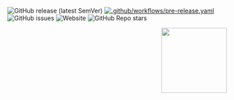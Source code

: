 ![GitHub release (latest SemVer)](https://img.shields.io/github/v/release/RiverBench/RiverBench?sort=semver) [![.github/workflows/pre-release.yaml](https://github.com/RiverBench/RiverBench/actions/workflows/pre-release.yaml/badge.svg)](https://github.com/RiverBench/RiverBench/actions/workflows/pre-release.yaml) ![GitHub issues](https://img.shields.io/github/issues/RiverBench/RiverBench) ![Website](https://img.shields.io/website?down_color=red&down_message=offline&up_color=green&up_message=up&url=https%3A%2F%2Fw3id.org%2Friverbench) ![GitHub Repo stars](https://img.shields.io/github/stars/RiverBench/RiverBench?style=social)

<img align="right" width="150" height="150" src="https://riverbench.github.io/assets/riverbench_vector_logo.png">
